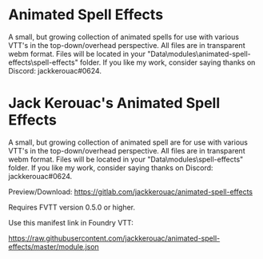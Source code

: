 # Animated Spell Effects
A small, but growing collection of animated spells for use with various VTT's in the top-down/overhead perspective. All files are in transparent webm format. Files will be located in your "Data\modules\animated-spell-effects\spell-effects" folder. If you like my work, consider saying thanks on Discord: jackkerouac#0624.

# Jack Kerouac's Animated Spell Effects
A small, but growing collection of animated spell are for use with various VTT's in the top-down/overhead perspective. All files are in transparent webm format. Files will be located in your "Data\modules\spell-effects" folder. If you like my work, consider saying thanks on Discord: jackkerouac#0624.

Preview/Download: https://gitlab.com/jackkerouac/animated-spell-effects

Requires FVTT version 0.5.0 or higher.

Use this manifest link in Foundry VTT:

https://raw.githubusercontent.com/jackkerouac/animated-spell-effects/master/module.json
